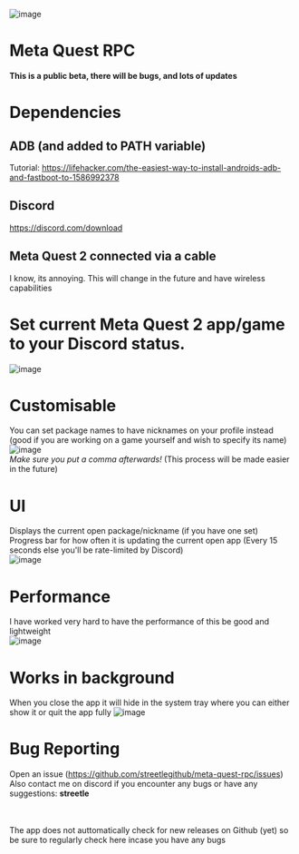 ![image](https://github.com/streetlegithub/meta-quest-rpc/assets/88948099/9545edd8-b8b6-46ab-acc7-58bb0d545d0d)<br>

# Meta Quest RPC

**This is a public beta, there will be bugs, and lots of updates**

# Dependencies
## ADB (and added to PATH variable)
Tutorial: https://lifehacker.com/the-easiest-way-to-install-androids-adb-and-fastboot-to-1586992378
## Discord
https://discord.com/download<br>
## Meta Quest 2 connected via a cable
I know, its annoying. This will change in the future and have wireless capabilities

# Set current Meta Quest 2 app/game to your Discord status.<br>
![image](https://github.com/streetlegithub/meta-quest-rpc/assets/88948099/4ff8bfa4-7125-43aa-ab38-14d00cdd488b)<br>

# Customisable
You can set package names to have nicknames on your profile instead (good if you are working on a game yourself and wish to specify its name)<br>
![image](https://github.com/streetlegithub/meta-quest-rpc/assets/88948099/254e5a8d-0db3-4328-bf6d-9a92ad9fd7ed)<br>
*Make sure you put a comma afterwards!*
(This process will be made easier in the future)

# UI
Displays the current open package/nickname (if you have one set)<br>
Progress bar for how often it is updating the current open app (Every 15 seconds else you'll be rate-limited by Discord)<br>
![image](https://github.com/streetlegithub/meta-quest-rpc/assets/88948099/e2ceb0ac-7eb3-4a76-b8ea-89ad9382e338)<br>

# Performance
I have worked very hard to have the performance of this be good and lightweight<br>
![image](https://github.com/streetlegithub/meta-quest-rpc/assets/88948099/ffc273b2-d36b-4396-ae21-976c498e3951)<br>

# Works in background
When you close the app it will hide in the system tray where you can either show it or quit the app fully
![image](https://github.com/streetlegithub/meta-quest-rpc/assets/88948099/6f1f3bc6-9072-4f3c-aaea-54ee64246a9a)

# Bug Reporting
Open an issue (https://github.com/streetlegithub/meta-quest-rpc/issues)<br>
Also contact me on discord if you encounter any bugs or have any suggestions: **streetle**<br>
<br>
<br>

The app does not auttomatically check for new releases on Github (yet) so be sure to regularly check here incase you have any bugs
